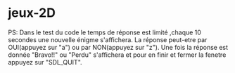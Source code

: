 # jeux-2D
PS: Dans le test du code le temps de réponse est limité ,chaque 10 secondes une nouvelle énigme s'affichera.
La réponse peut-etre par OUI(appuyez sur "a") ou par NON(appuyez sur "z").
Une fois la réponse est donnée "Bravo!!" ou "Perdu" s'affichera et pour en finir et fermer la fenetre appuyez sur "SDL_QUIT".
